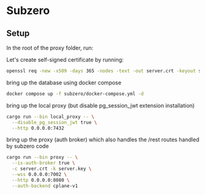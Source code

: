 # Subzero

## Setup

In the root of the proxy folder, run:

Let's create self-signed certificate by running:
```sh
openssl req -new -x509 -days 365 -nodes -text -out server.crt -keyout server.key -subj "/CN=*.local.neon.build"
```

bring up the database using docker compose
```sh
docker compose up -f subzero/docker-compose.yml -d
```

bring up the local proxy (but disable pg_session_jwt extension installation)
```sh
cargo run --bin local_proxy -- \
  --disable_pg_session_jwt true \
  --http 0.0.0.0:7432
```

bring up the proxy (auth broker) which also handles the /rest routes handled by subzero code
```sh
cargo run --bin proxy -- \
  --is-auth-broker true \
  -c server.crt -k server.key \
  --wss 0.0.0.0:7002 \
  --http 0.0.0.0:8080 \
  --auth-backend cplane-v1
```